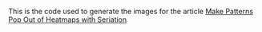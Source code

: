 This is the code used to generate the images for the article [Make Patterns Pop Out of Heatmaps with Seriation](http://nicolas.kruchten.com/content/2018/02/seriation/)

